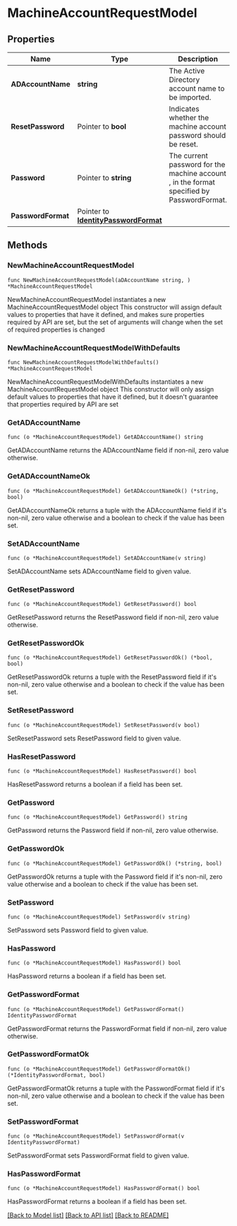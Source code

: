 # MachineAccountRequestModel

## Properties

Name | Type | Description | Notes
------------ | ------------- | ------------- | -------------
**ADAccountName** | **string** | The Active Directory account name to be imported. | 
**ResetPassword** | Pointer to **bool** | Indicates whether the machine account password should be reset. | [optional] [default to true]
**Password** | Pointer to **string** | The current password for the machine account , in the format specified by PasswordFormat. | [optional] 
**PasswordFormat** | Pointer to [**IdentityPasswordFormat**](IdentityPasswordFormat.md) |  | [optional] 

## Methods

### NewMachineAccountRequestModel

`func NewMachineAccountRequestModel(aDAccountName string, ) *MachineAccountRequestModel`

NewMachineAccountRequestModel instantiates a new MachineAccountRequestModel object
This constructor will assign default values to properties that have it defined,
and makes sure properties required by API are set, but the set of arguments
will change when the set of required properties is changed

### NewMachineAccountRequestModelWithDefaults

`func NewMachineAccountRequestModelWithDefaults() *MachineAccountRequestModel`

NewMachineAccountRequestModelWithDefaults instantiates a new MachineAccountRequestModel object
This constructor will only assign default values to properties that have it defined,
but it doesn't guarantee that properties required by API are set

### GetADAccountName

`func (o *MachineAccountRequestModel) GetADAccountName() string`

GetADAccountName returns the ADAccountName field if non-nil, zero value otherwise.

### GetADAccountNameOk

`func (o *MachineAccountRequestModel) GetADAccountNameOk() (*string, bool)`

GetADAccountNameOk returns a tuple with the ADAccountName field if it's non-nil, zero value otherwise
and a boolean to check if the value has been set.

### SetADAccountName

`func (o *MachineAccountRequestModel) SetADAccountName(v string)`

SetADAccountName sets ADAccountName field to given value.


### GetResetPassword

`func (o *MachineAccountRequestModel) GetResetPassword() bool`

GetResetPassword returns the ResetPassword field if non-nil, zero value otherwise.

### GetResetPasswordOk

`func (o *MachineAccountRequestModel) GetResetPasswordOk() (*bool, bool)`

GetResetPasswordOk returns a tuple with the ResetPassword field if it's non-nil, zero value otherwise
and a boolean to check if the value has been set.

### SetResetPassword

`func (o *MachineAccountRequestModel) SetResetPassword(v bool)`

SetResetPassword sets ResetPassword field to given value.

### HasResetPassword

`func (o *MachineAccountRequestModel) HasResetPassword() bool`

HasResetPassword returns a boolean if a field has been set.

### GetPassword

`func (o *MachineAccountRequestModel) GetPassword() string`

GetPassword returns the Password field if non-nil, zero value otherwise.

### GetPasswordOk

`func (o *MachineAccountRequestModel) GetPasswordOk() (*string, bool)`

GetPasswordOk returns a tuple with the Password field if it's non-nil, zero value otherwise
and a boolean to check if the value has been set.

### SetPassword

`func (o *MachineAccountRequestModel) SetPassword(v string)`

SetPassword sets Password field to given value.

### HasPassword

`func (o *MachineAccountRequestModel) HasPassword() bool`

HasPassword returns a boolean if a field has been set.

### GetPasswordFormat

`func (o *MachineAccountRequestModel) GetPasswordFormat() IdentityPasswordFormat`

GetPasswordFormat returns the PasswordFormat field if non-nil, zero value otherwise.

### GetPasswordFormatOk

`func (o *MachineAccountRequestModel) GetPasswordFormatOk() (*IdentityPasswordFormat, bool)`

GetPasswordFormatOk returns a tuple with the PasswordFormat field if it's non-nil, zero value otherwise
and a boolean to check if the value has been set.

### SetPasswordFormat

`func (o *MachineAccountRequestModel) SetPasswordFormat(v IdentityPasswordFormat)`

SetPasswordFormat sets PasswordFormat field to given value.

### HasPasswordFormat

`func (o *MachineAccountRequestModel) HasPasswordFormat() bool`

HasPasswordFormat returns a boolean if a field has been set.


[[Back to Model list]](../README.md#documentation-for-models) [[Back to API list]](../README.md#documentation-for-api-endpoints) [[Back to README]](../README.md)


